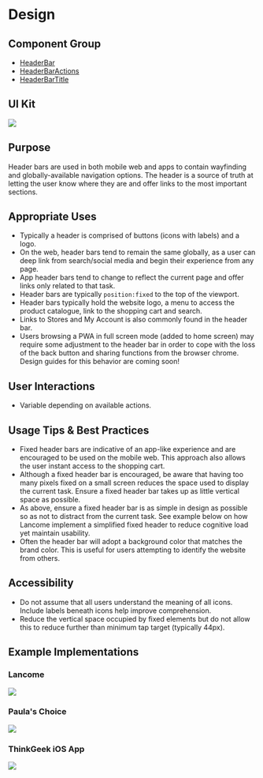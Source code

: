 # Design

## Component Group

- [HeaderBar](#!/HeaderBar)
- [HeaderBarActions](#!/HeaderBarActions)
- [HeaderBarTitle](#!/HeaderBarTitle)

## UI Kit

![](../../assets/images/components/header-bar/headerbar-uikit.png)

## Purpose

Header bars are used in both mobile web and apps to contain wayfinding and globally-available navigation options. The header is a source of truth at letting the user know where they are and offer links to the most important sections.

## Appropriate Uses

- Typically a header is comprised of buttons (icons with labels) and a logo.
- On the web, header bars tend to remain the same globally, as a user can deep link from search/social media and begin their experience from any page.
- App header bars tend to change to reflect the current page and offer links only related to that task.
- Header bars are typically `position:fixed` to the top of the viewport.
- Header bars typically hold the website logo, a menu to access the product catalogue, link to the shopping cart and search.
- Links to Stores and My Account is also commonly found in the header bar.
- Users browsing a PWA in full screen mode (added to home screen) may require some adjustment to the header bar in order to cope with the loss of the back button and sharing functions from the browser chrome. Design guides for this behavior are coming soon!

## User Interactions

- Variable depending on available actions.

## Usage Tips & Best Practices

- Fixed header bars are indicative of an app-like experience and are encouraged to be used on the mobile web. This approach also allows the user instant access to the shopping cart.
- Although a fixed header bar is encouraged, be aware that having too many pixels fixed on a small screen reduces the space used to display the current task. Ensure a fixed header bar takes up as little vertical space as possible.
- As above, ensure a fixed header bar is as simple in design as possible so as not to distract from the current task. See example below on how Lancome implement a simplified fixed header to reduce cognitive load yet maintain usability.
- Often the header bar will adopt a background color that matches the brand color. This is useful for users attempting to identify the website from others.

## Accessibility

- Do not assume that all users understand the meaning of all icons. Include labels beneath icons help improve comprehension.
- Reduce the vertical space occupied by fixed elements but do not allow this to reduce further than minimum tap target (typically 44px).

## Example Implementations

### Lancome

![](../../assets/images/components/header-bar/headerbar-lancome.gif)

### Paula's Choice

![](../../assets/images/components/header-bar/headerbar-paulas.png)

### ThinkGeek iOS App

![](../../assets/images/components/header-bar/headerbar-thinkgeek.png)
